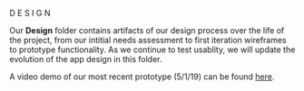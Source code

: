 D E S I G N

Our **Design** folder contains artifacts of our design process over the life of the project, from our intitial needs assessment to first iteration wireframes to prototype functionality.  As we continue to test usablity, we will update the evolution of the app design in this folder.

A video demo of our most recent prototype (5/1/19) can be found <a href="https://youtu.be/zfrXdkPMx1E">here</a>.
